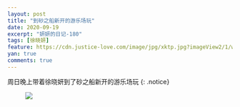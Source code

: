 ```yaml
---
layout: post
title: "到砂之船新开的游乐场玩"
date: 2020-09-19
excerpt: "妍妍的日记-180"
tags: [徐晓妍]
feature: https://cdn.justice-love.com/image/jpg/xktp.jpg?imageView2/1/w/1200/h/500
yan: true
comments: true
---
```

周日晚上带着徐晓妍到了砂之船新开的游乐场玩
{: .notice}
<figure>
    <img src="{{ site.staticUrl }}/yanyan/image/shazhichuangyoulechangwan.jpg" />
</figure>
